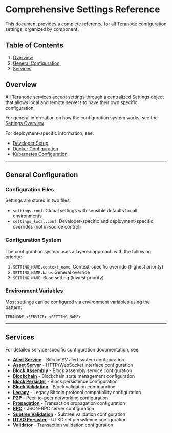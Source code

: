 # Comprehensive Settings Reference

This document provides a complete reference for all Teranode configuration settings, organized by component.

## Table of Contents

1. [Overview](#overview)
2. [General Configuration](#general-configuration)
3. [Services](#services)

## Overview

All Teranode services accept settings through a centralized Settings object that allows local and remote servers to have their own specific configuration.

For general information on how the configuration system works, see the [Settings Overview](settings.md).

For deployment-specific information, see:

- [Developer Setup](../tutorials/developers/developerSetup.md)
- [Docker Configuration](../howto/miners/docker/minersHowToConfigureTheNode.md)
- [Kubernetes Configuration](../howto/miners/kubernetes/minersHowToConfigureTheNode.md)

---

## General Configuration

### Configuration Files

Settings are stored in two files:

- `settings.conf`: Global settings with sensible defaults for all environments
- `settings_local.conf`: Developer-specific and deployment-specific overrides (not in source control)

### Configuration System

The configuration system uses a layered approach with the following priority:

1. `SETTING_NAME.context_name`: Context-specific override (highest priority)
2. `SETTING_NAME.base`: General override
3. `SETTING_NAME`: Base setting (lowest priority)

### Environment Variables

Most settings can be configured via environment variables using the pattern:

```text
TERANODE_<SERVICE>_<SETTING_NAME>
```

---

## Services

For detailed service-specific configuration documentation, see:

- **[Alert Service](settings/services/alert_settings.md)** - Bitcoin SV alert system configuration
- **[Asset Server](settings/services/asset_settings.md)** - HTTP/WebSocket interface configuration
- **[Block Assembly](settings/services/blockassembly_settings.md)** - Block assembly service configuration
- **[Blockchain](settings/services/blockchain_settings.md)** - Blockchain state management configuration
- **[Block Persister](settings/services/blockpersister_settings.md)** - Block persistence configuration
- **[Block Validation](settings/services/blockvalidation_settings.md)** - Block validation configuration
- **[Legacy](settings/services/legacy_settings.md)** - Legacy Bitcoin protocol compatibility configuration
- **[P2P](settings/services/p2p_settings.md)** - Peer-to-peer networking configuration
- **[Propagation](settings/services/propagation_settings.md)** - Transaction propagation configuration
- **[RPC](settings/services/rpc_settings.md)** - JSON-RPC server configuration
- **[Subtree Validation](settings/services/subtreevalidation_settings.md)** - Subtree validation configuration
- **[UTXO Persister](settings/services/utxopersister_settings.md)** - UTXO set persistence configuration
- **[Validator](settings/services/validator_settings.md)** - Transaction validation configuration
